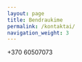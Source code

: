 ```yaml
---
layout: page
title: Bendraukime
permalink: /kontaktai/
navigation_weight: 3
---
```


<span class="color-text-light">+370 60507073</span>
